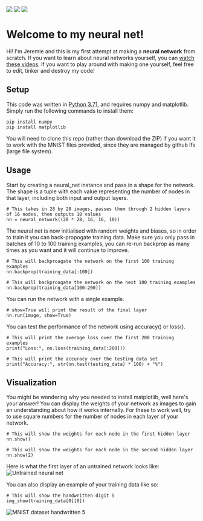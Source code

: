  ![](https://img.shields.io/badge/version-alpha%201.0-red.svg) ![](https://img.shields.io/badge/python-3.71-green.svg) ![](https://img.shields.io/badge/licence-MIT-blue.svg) 

# Welcome to my neural net!

Hi! I'm Jeremie and this is my first attempt at making a **neural network** from scratch. If you want to learn about neural networks yourself, you can [watch these videos](https://www.youtube.com/watch?v=aircAruvnKk&list=PLjtrFat0jG9e8K-A_QpIJAzsBHTgPARQW). If you want to play around with making one yourself, feel free to edit, tinker and destroy my code!


## Setup

This code was written in [Python 3.71](https://www.python.org/downloads/release/python-371/), and requires numpy and matplotlib. Simply run the following commands to install them:
```
pip install numpy
pip install matplotlib
```
You will need to clone this repo (rather than download the ZIP) if you want it to work with the MNIST files provided, since they are managed by github lfs (large file system).
	

## Usage

Start by creating a neural_net instance and pass in a shape for the network. The shape is a tuple with each value representing the number of nodes in that layer, including both input and output layers. 
```
# This takes in 28 by 28 images, passes them through 2 hidden layers of 16 nodes, then outputs 10 values
nn = neural_network((28 * 28, 16, 16, 10))
```
The neural net is now initialised with random weights and biases, so in order to train it you can back-propogate training data. Make sure you only pass in batches of 10 to 100 training examples, you can re-run backprop as many times as you want and it will continue to improve.
```
# This will backproagate the network on the first 100 training examples
nn.backprop(training_data[:100])

# This will backproagate the network on the next 100 training examples
nn.backprop(training_data[100:200])
```
You can run the network with a single example.
```
# show=True will print the result of the final layer
nn.run(image, show=True)
```
You can test the performance of the network using accuracy() or loss().
```
# This will print the average loss over the first 200 training examples
print("Loss:", nn.loss(training_data[:200]))

# This will print the accuracy over the testing data set
print("Accuracy:", str(nn.test(testing_data) * 100) + "%")
```


## Visualization

You might be wondering why you needed to install matplotlib, well here's your answer! You can display the weights of your network as images to gain an understanding about how it works internally. For these to work well, try to use square numbers for the number of nodes in each layer of your network.
```
# This will show the weights for each node in the first hidden layer
nn.show()

# This will show the weights for each node in the second hidden layer
nn.show(2)
```
Here is what the first layer of an untrained network looks like:
![Untrained neural net](https://i.imgur.com/Boaa5mw.png)

You can also display an example of your training data like so:
```
# This will show the handwritten digit 5
img_show(training_data[0][0])
```
![MNIST dataset handwritten 5](https://i.imgur.com/KVqy097.png)
